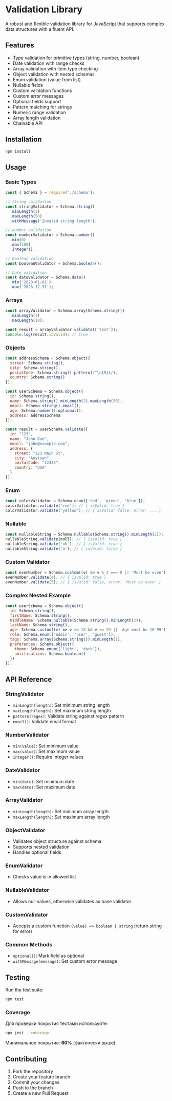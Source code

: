 # Validation Library

A robust and flexible validation library for JavaScript that supports complex data structures with a fluent API.

## Features

- Type validation for primitive types (string, number, boolean)
- Date validation with range checks
- Array validation with item type checking
- Object validation with nested schemas
- Enum validation (value from list)
- Nullable fields
- Custom validation functions
- Custom error messages
- Optional fields support
- Pattern matching for strings
- Numeric range validation
- Array length validation
- Chainable API

## Installation

```bash
npm install
```

## Usage

### Basic Types

```javascript
const { Schema } = require('./schema');

// String validation
const stringValidator = Schema.string()
  .minLength(3)
  .maxLength(50)
  .withMessage('Invalid string length');

// Number validation
const numberValidator = Schema.number()
  .min(0)
  .max(100)
  .integer();

// Boolean validation
const booleanValidator = Schema.boolean();

// Date validation
const dateValidator = Schema.date()
  .min('2023-01-01')
  .max('2023-12-31');
```

### Arrays

```javascript
const arrayValidator = Schema.array(Schema.string())
  .minLength(1)
  .maxLength(10);

const result = arrayValidator.validate(['test']);
console.log(result.isValid); // true
```

### Objects

```javascript
const addressSchema = Schema.object({
  street: Schema.string(),
  city: Schema.string(),
  postalCode: Schema.string().pattern(/^\d{5}$/),
  country: Schema.string()
});

const userSchema = Schema.object({
  id: Schema.string(),
  name: Schema.string().minLength(2).maxLength(50),
  email: Schema.string().email(),
  age: Schema.number().optional(),
  address: addressSchema
});

const result = userSchema.validate({
  id: "123",
  name: "John Doe",
  email: "john@example.com",
  address: {
    street: "123 Main St",
    city: "Anytown",
    postalCode: "12345",
    country: "USA"
  }
});
```

### Enum

```javascript
const colorValidator = Schema.enum(['red', 'green', 'blue']);
colorValidator.validate('red'); // { isValid: true }
colorValidator.validate('yellow'); // { isValid: false, error: ... }
```

### Nullable

```javascript
const nullableString = Schema.nullable(Schema.string().minLength(2));
nullableString.validate(null); // { isValid: true }
nullableString.validate('ok'); // { isValid: true }
nullableString.validate('a'); // { isValid: false }
```

### Custom Validator

```javascript
const evenNumber = Schema.custom((v) => v % 2 === 0 || 'Must be even');
evenNumber.validate(4); // { isValid: true }
evenNumber.validate(5); // { isValid: false, error: 'Must be even' }
```

### Complex Nested Example

```javascript
const userSchema = Schema.object({
  id: Schema.string(),
  firstName: Schema.string(),
  middleName: Schema.nullable(Schema.string().minLength(2)),
  lastName: Schema.string(),
  age: Schema.custom((v) => v >= 18 && v <= 99 || 'Age must be 18-99'),
  role: Schema.enum(['admin', 'user', 'guest']),
  tags: Schema.array(Schema.string()).minLength(1),
  preferences: Schema.object({
    theme: Schema.enum(['light', 'dark']),
    notifications: Schema.boolean()
  })
});
```

## API Reference

### StringValidator
- `minLength(length)`: Set minimum string length
- `maxLength(length)`: Set maximum string length
- `pattern(regex)`: Validate string against regex pattern
- `email()`: Validate email format

### NumberValidator
- `min(value)`: Set minimum value
- `max(value)`: Set maximum value
- `integer()`: Require integer values

### DateValidator
- `min(date)`: Set minimum date
- `max(date)`: Set maximum date

### ArrayValidator
- `minLength(length)`: Set minimum array length
- `maxLength(length)`: Set maximum array length

### ObjectValidator
- Validates object structure against schema
- Supports nested validation
- Handles optional fields

### EnumValidator
- Checks value is in allowed list

### NullableValidator
- Allows null values, otherwise validates as base validator

### CustomValidator
- Accepts a custom function `(value) => boolean | string` (return string for error)

### Common Methods
- `optional()`: Mark field as optional
- `withMessage(message)`: Set custom error message

## Testing

Run the test suite:

```bash
npm test
```

### Coverage

Для проверки покрытия тестами используйте:

```bash
npx jest --coverage
```

Минимальное покрытие: **60%** (фактически выше)

## Contributing

1. Fork the repository
2. Create your feature branch
3. Commit your changes
4. Push to the branch
5. Create a new Pull Request 